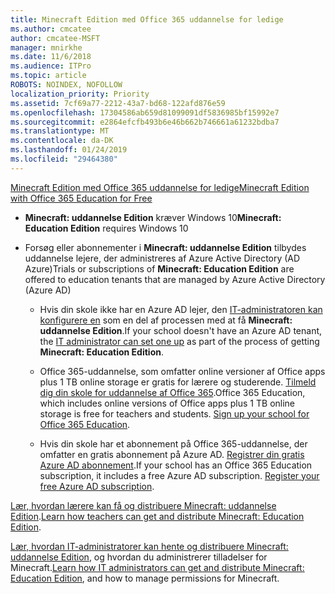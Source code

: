 ```yaml
---
title: Minecraft Edition med Office 365 uddannelse for ledige
ms.author: cmcatee
author: cmcatee-MSFT
manager: mnirkhe
ms.date: 11/6/2018
ms.audience: ITPro
ms.topic: article
ROBOTS: NOINDEX, NOFOLLOW
localization_priority: Priority
ms.assetid: 7cf69a77-2212-43a7-bd68-122afd876e59
ms.openlocfilehash: 17304586ab659d81099091df5836985bf15992e7
ms.sourcegitcommit: e2864efcfb493b6e46b662b746661a61232bdba7
ms.translationtype: MT
ms.contentlocale: da-DK
ms.lasthandoff: 01/24/2019
ms.locfileid: "29464380"
---
```

[<span data-ttu-id="151e9-102">Minecraft Edition med Office 365 uddannelse for ledige</span><span class="sxs-lookup"><span data-stu-id="151e9-102">Minecraft Edition with Office 365 Education for Free</span></span>](https://docs.microsoft.com/en-us/education/windows/get-minecraft-for-education)
  
- <span data-ttu-id="151e9-103">**Minecraft: uddannelse Edition** kræver Windows 10</span><span class="sxs-lookup"><span data-stu-id="151e9-103">**Minecraft: Education Edition** requires Windows 10</span></span> 
    
- <span data-ttu-id="151e9-104">Forsøg eller abonnementer i **Minecraft: uddannelse Edition** tilbydes uddannelse lejere, der administreres af Azure Active Directory (AD Azure)</span><span class="sxs-lookup"><span data-stu-id="151e9-104">Trials or subscriptions of **Minecraft: Education Edition** are offered to education tenants that are managed by Azure Active Directory (Azure AD)</span></span> 
    
  - <span data-ttu-id="151e9-105">Hvis din skole ikke har en Azure AD lejer, den [IT-administratoren kan konfigurere en](https://docs.microsoft.com/en-us/education/windows/school-get-minecraft) som en del af processen med at få **Minecraft: uddannelse Edition**.</span><span class="sxs-lookup"><span data-stu-id="151e9-105">If your school doesn't have an Azure AD tenant, the [IT administrator can set one up](https://docs.microsoft.com/en-us/education/windows/school-get-minecraft) as part of the process of getting **Minecraft: Education Edition**.</span></span>
    
  - <span data-ttu-id="151e9-p101">Office 365-uddannelse, som omfatter online versioner af Office apps plus 1 TB online storage er gratis for lærere og studerende. [Tilmeld dig din skole for uddannelse af Office 365](https://products.office.com/academic/office-365-education-plan).</span><span class="sxs-lookup"><span data-stu-id="151e9-p101">Office 365 Education, which includes online versions of Office apps plus 1 TB online storage is free for teachers and students. [Sign up your school for Office 365 Education](https://products.office.com/academic/office-365-education-plan).</span></span>
    
  - <span data-ttu-id="151e9-p102">Hvis din skole har et abonnement på Office 365-uddannelse, der omfatter en gratis abonnement på Azure AD. [Registrer din gratis Azure AD abonnement](https://msdn.microsoft.com/library/windows/hardware/mt703369%28v=vs.85%29.aspx).</span><span class="sxs-lookup"><span data-stu-id="151e9-p102">If your school has an Office 365 Education subscription, it includes a free Azure AD subscription. [Register your free Azure AD subscription](https://msdn.microsoft.com/library/windows/hardware/mt703369%28v=vs.85%29.aspx).</span></span>
    
<span data-ttu-id="151e9-110">[Lær, hvordan lærere kan få og distribuere Minecraft: uddannelse Edition](https://docs.microsoft.com/en-us/education/windows/teacher-get-minecraft).</span><span class="sxs-lookup"><span data-stu-id="151e9-110">[Learn how teachers can get and distribute Minecraft: Education Edition](https://docs.microsoft.com/en-us/education/windows/teacher-get-minecraft).</span></span>
  
<span data-ttu-id="151e9-111">[Lær, hvordan IT-administratorer kan hente og distribuere Minecraft: uddannelse Edition](https://docs.microsoft.com/en-us/education/windows/school-get-minecraft), og hvordan du administrerer tilladelser for Minecraft.</span><span class="sxs-lookup"><span data-stu-id="151e9-111">[Learn how IT administrators can get and distribute Minecraft: Education Edition](https://docs.microsoft.com/en-us/education/windows/school-get-minecraft), and how to manage permissions for Minecraft.</span></span>
  


